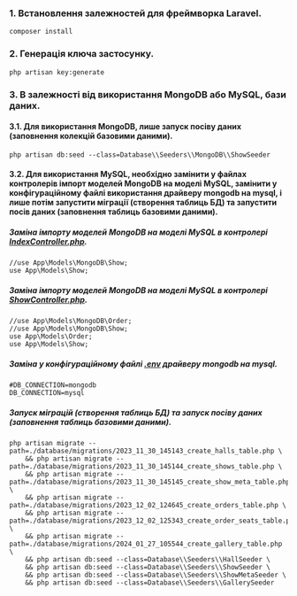 ### 1. Встановлення залежностей для фреймворка Laravel.
```
composer install
```

### 2. Генерація ключа застосунку.
```
php artisan key:generate
```

### 3. В залежності від використання MongoDB або MySQL, бази даних.

#### 3.1. Для використання MongoDB, лише запуск посіву даних (заповнення колекцій базовими даними).
```
php artisan db:seed --class=Database\\Seeders\\MongoDB\\ShowSeeder
```

#### 3.2. Для використання MySQL, необхідно замінити у файлах контролерів імпорт моделей MongoDB на моделі MySQL, замінити у конфігураційному файлі використання драйверу mongodb на mysql, і лише потім запустити міграції (створення таблиць БД) та запустити посів даних (заповнення таблиць базовими даними).
##### Заміна імпорту моделей MongoDB на моделі MySQL в контролері [IndexController.php](https://github.com/miikabachok/docker-seo-environment/blob/master/project/app/Http/Controllers/IndexController.php).
```
//use App\Models\MongoDB\Show;
use App\Models\Show;
```

##### Заміна імпорту моделей MongoDB на моделі MySQL в контролері [ShowController.php](https://github.com/miikabachok/docker-seo-environment/blob/master/project/app/Http/Controllers/ShowController.php).
```
//use App\Models\MongoDB\Order;
//use App\Models\MongoDB\Show;
use App\Models\Order;
use App\Models\Show;
```

##### Заміна у конфігураційному файлі [.env](https://github.com/miikabachok/docker-seo-environment/blob/master/project/.env) драйверу mongodb на mysql.
```
#DB_CONNECTION=mongodb
DB_CONNECTION=mysql
```

##### Запуск міграцій (створення таблиць БД) та запуск посіву даних (заповнення таблиць базовими даними).
```
php artisan migrate --path=./database/migrations/2023_11_30_145143_create_halls_table.php \
    && php artisan migrate --path=./database/migrations/2023_11_30_145144_create_shows_table.php \
    && php artisan migrate --path=./database/migrations/2023_11_30_145145_create_show_meta_table.php \
    && php artisan migrate --path=./database/migrations/2023_12_02_124645_create_orders_table.php \
    && php artisan migrate --path=./database/migrations/2023_12_02_125343_create_order_seats_table.php \
    && php artisan migrate --path=./database/migrations/2024_01_27_105544_create_gallery_table.php \
    && php artisan db:seed --class=Database\\Seeders\\HallSeeder \
    && php artisan db:seed --class=Database\\Seeders\\ShowSeeder \
    && php artisan db:seed --class=Database\\Seeders\\ShowMetaSeeder \
    && php artisan db:seed --class=Database\\Seeders\\GallerySeeder
```